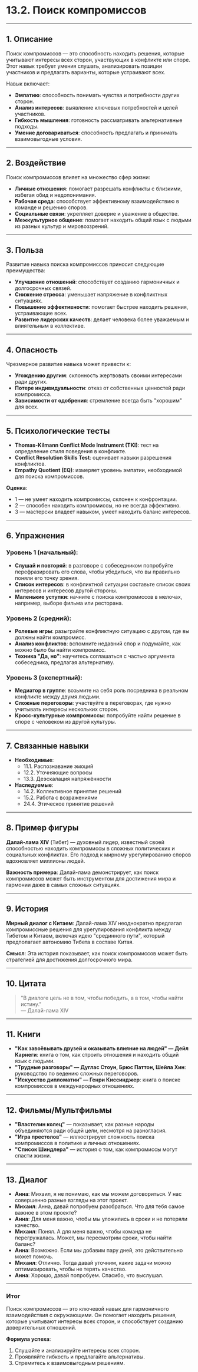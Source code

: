 # 13.2. Поиск компромиссов

---

## 1. Описание
Поиск компромиссов — это способность находить решения, которые учитывают интересы всех сторон, участвующих в конфликте или споре. Этот навык требует умения слушать, анализировать позиции участников и предлагать варианты, которые устраивают всех.

Навык включает:
- **Эмпатию**: способность понимать чувства и потребности других сторон.
- **Анализ интересов**: выявление ключевых потребностей и целей участников.
- **Гибкость мышления**: готовность рассматривать альтернативные подходы.
- **Умение договариваться**: способность предлагать и принимать взаимовыгодные условия.

---

## 2. Воздействие
Поиск компромиссов влияет на множество сфер жизни:
- **Личные отношения**: помогает разрешать конфликты с близкими, избегая обид и недопонимания.
- **Рабочая среда**: способствует эффективному взаимодействию в команде и решению споров.
- **Социальные связи**: укрепляет доверие и уважение в обществе.
- **Межкультурное общение**: помогает находить общий язык с людьми из разных культур и мировоззрений.

---

## 3. Польза
Развитие навыка поиска компромиссов приносит следующие преимущества:
- **Улучшение отношений**: способствует созданию гармоничных и долгосрочных связей.
- **Снижение стресса**: уменьшает напряжение в конфликтных ситуациях.
- **Повышение эффективности**: помогает быстрее находить решения, устраивающие всех.
- **Развитие лидерских качеств**: делает человека более уважаемым и влиятельным в коллективе.

---

## 4. Опасность
Чрезмерное развитие навыка может привести к:
- **Угождению другим**: склонность жертвовать своими интересами ради других.
- **Потере индивидуальности**: отказ от собственных ценностей ради компромисса.
- **Зависимости от одобрения**: стремление всегда быть "хорошим" для всех.

---

## 5. Психологические тесты
- **Thomas-Kilmann Conflict Mode Instrument (TKI)**: тест на определение стиля поведения в конфликте.
- **Conflict Resolution Skills Test**: оценивает навыки разрешения конфликтов.
- **Empathy Quotient (EQ)**: измеряет уровень эмпатии, необходимой для поиска компромиссов.

**Оценка**:
- 1 — не умеет находить компромиссы, склонен к конфронтации.
- 2 — способен находить компромиссы, но не всегда эффективно.
- 3 — мастерски владеет навыком, умеет находить баланс интересов.

---

## 6. Упражнения

### Уровень 1 (начальный):
- **Слушай и повторяй**: в разговоре с собеседником попробуйте перефразировать его слова, чтобы убедиться, что вы правильно поняли его точку зрения.
- **Список интересов**: в конфликтной ситуации составьте список своих интересов и интересов другой стороны.
- **Маленькие уступки**: начните с поиска компромиссов в мелочах, например, выборе фильма или ресторана.

### Уровень 2 (средний):
- **Ролевые игры**: разыграйте конфликтную ситуацию с другом, где вы должны найти компромисс.
- **Анализ конфликтов**: вспомните недавний спор и подумайте, как можно было бы найти компромисс.
- **Техника "Да, но"**: научитесь соглашаться с частью аргумента собеседника, предлагая альтернативу.

### Уровень 3 (экспертный):
- **Медиатор в группе**: возьмите на себя роль посредника в реальном конфликте между двумя людьми.
- **Сложные переговоры**: участвуйте в переговорах, где нужно учитывать интересы нескольких сторон.
- **Кросс-культурные компромиссы**: попробуйте найти решение в споре с человеком из другой культуры.

---

## 7. Связанные навыки
- **Необходимые**:
  - 11.1. Распознавание эмоций
  - 12.2. Уточняющие вопросы
  - 13.3. Деэскалация напряжённости
- **Наследуемые**:
  - 14.2. Коллективное принятие решений
  - 15.2. Работа с возражениями
  - 24.4. Этическое принятие решений

---

## 8. Пример фигуры
**Далай-лама XIV** (Тибет) — духовный лидер, известный своей способностью находить компромиссы в сложных политических и социальных конфликтах. Его подход к мирному урегулированию споров вдохновляет миллионы людей.

**Важность примера**: Далай-лама демонстрирует, как поиск компромиссов может быть инструментом для достижения мира и гармонии даже в самых сложных ситуациях.

---

## 9. История
**Мирный диалог с Китаем**: Далай-лама XIV неоднократно предлагал компромиссные решения для урегулирования конфликта между Тибетом и Китаем, включая идею "срединного пути", который предполагает автономию Тибета в составе Китая.

**Смысл**: Эта история показывает, как поиск компромиссов может быть стратегией для достижения долгосрочного мира.

---

## 10. Цитата
> "В диалоге цель не в том, чтобы победить, а в том, чтобы найти истину."  
> — Далай-лама XIV

---

## 11. Книги
- **"Как завоёвывать друзей и оказывать влияние на людей" — Дейл Карнеги**: книга о том, как строить отношения и находить общий язык с людьми.
- **"Трудные разговоры" — Дуглас Стоун, Брюс Паттон, Шейла Хин**: руководство по ведению сложных переговоров.
- **"Искусство дипломатии" — Генри Киссинджер**: книга о поиске компромиссов в международных отношениях.

---

## 12. Фильмы/Мультфильмы
- **"Властелин колец"** — показывает, как разные народы объединяются ради общей цели, несмотря на разногласия.
- **"Игра престолов"** — иллюстрирует сложность поиска компромиссов в политике и личных отношениях.
- **"Список Шиндлера"** — история о том, как компромиссы могут спасти жизни.

---

## 13. Диалог
- **Анна**: Михаил, я не понимаю, как мы можем договориться. У нас совершенно разные взгляды на этот проект.  
- **Михаил**: Анна, давай попробуем разобраться. Что для тебя самое важное в этом проекте?  
- **Анна**: Для меня важно, чтобы мы уложились в сроки и не потеряли качество.  
- **Михаил**: Понял. А для меня важно, чтобы команда не перегружалась. Может, мы пересмотрим сроки, чтобы найти баланс?  
- **Анна**: Возможно. Если мы добавим пару дней, это действительно может помочь.  
- **Михаил**: Отлично. Тогда давай уточним, какие задачи можно оптимизировать, чтобы не терять качество.  
- **Анна**: Хорошо, давай попробуем. Спасибо, что выслушал.

---

### **Итог**
Поиск компромиссов — это ключевой навык для гармоничного взаимодействия с окружающими. Он помогает находить решения, которые учитывают интересы всех сторон, и способствует созданию доверительных отношений.

**Формула успеха**:
1. Слушайте и анализируйте интересы всех сторон.  
2. Проявляйте гибкость и предлагайте альтернативы.  
3. Стремитесь к взаимовыгодным решениям.